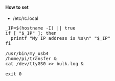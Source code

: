 #### How to set

* /etc/rc.local
<pre>
_IP=$(hostname -I) || true
if [ "$_IP" ]; then
  printf "My IP address is %s\n" "$_IP"
fi

/usr/bin/my_usb4
/home/pi/transfer & 
cat /dev/ttyGS0 >> bulk.log &

exit 0
</pre>
